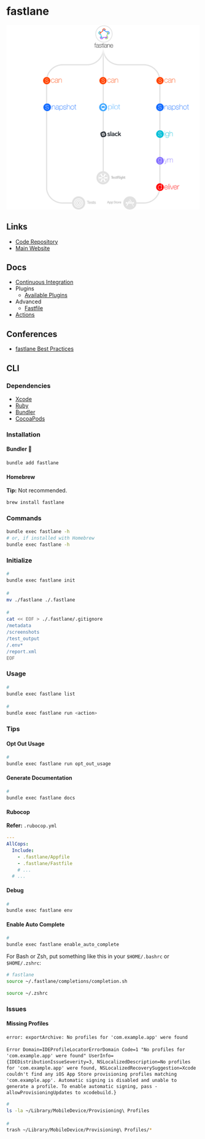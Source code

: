 # fastlane

<!--
https://github.com/icyleaf/icyleaf.com/blob/master/content/posts/2016-07-11-intro-fastlane-automation-for-ios-and-android.md

https://github.com/ittybittyapps/appstoreconnect-cli
-->

<!--
https://github.com/search?o=desc&q=filename%3AFastfile+%22ruby%22&s=indexed&type=Code

https://github.com/rakutentech/ios-buildconfig/blob/master/fastlane/Fastfile
https://github.com/DHBW-VS/app
https://github.com/joreilly/GalwayBus
https://github.com/Automattic/pocket-casts-ios/
-->

![fastlane](/assets/images/fastlane/fastlane.png)

## Links

- [Code Repository](https://github.com/fastlane/fastlane)
- [Main Website](https://fastlane.tools)

## Docs

- [Continuous Integration](https://docs.fastlane.tools/best-practices/continuous-integration/)
- Plugins
  - [Available Plugins](https://docs.fastlane.tools/plugins/available-plugins)
- Advanced
  - [Fastfile](https://docs.fastlane.tools/advanced/Fastfile/)
- [Actions](./actions/README.md)

## Conferences

- [fastlane Best Practices](https://joshholtz.com/altconf-fastlane-best-practices/)

## CLI

### Dependencies

- [Xcode](/apple/xcode/README.md#cli)
- [Ruby](/ruby/README.md)
- [Bundler](/bundler.md#initialize)
- [CocoaPods](/cocoapods.md#bundler)

### Installation

#### Bundler 🌟

```sh
bundle add fastlane
```

#### Homebrew

**Tip:** Not recommended.

```sh
brew install fastlane
```

### Commands

```sh
bundle exec fastlane -h
# or, if installed with Homebrew
bundle exec fastlane -h
```

### Initialize

```sh
#
bundle exec fastlane init

#
mv ./fastlane ./.fastlane

#
cat << EOF > ./.fastlane/.gitignore
/metadata
/screenshots
/test_output
/.env*
/report.xml
EOF
```

<!--
/Preview.html
/screenshots
/test_output
-->

### Usage

```sh
#
bundle exec fastlane list

#
bundle exec fastlane run <action>
```

### Tips

#### Opt Out Usage

```sh
#
bundle exec fastlane run opt_out_usage
```

#### Generate Documentation

```sh
#
bundle exec fastlane docs
```

#### Rubocop

**Refer:** `.rubocop.yml`

```yml
---
AllCops:
  Include:
    - .fastlane/Appfile
    - .fastlane/Fastfile
    # ...
  # ...
```

#### Debug

```sh
#
bundle exec fastlane env
```

#### Enable Auto Complete

```sh
#
bundle exec fastlane enable_auto_complete
```

For Bash or Zsh, put something like this in your `$HOME/.bashrc` or `$HOME/.zshrc`:

```sh
# fastlane
source ~/.fastlane/completions/completion.sh
```

```sh
source ~/.zshrc
```

### Issues

#### Missing Profiles

```log
error: exportArchive: No profiles for 'com.example.app' were found

Error Domain=IDEProfileLocatorErrorDomain Code=1 "No profiles for 'com.example.app' were found" UserInfo={IDEDistributionIssueSeverity=3, NSLocalizedDescription=No profiles for 'com.example.app' were found, NSLocalizedRecoverySuggestion=Xcode couldn't find any iOS App Store provisioning profiles matching 'com.example.app'. Automatic signing is disabled and unable to generate a profile. To enable automatic signing, pass -allowProvisioningUpdates to xcodebuild.}
```

```sh
#
ls -la ~/Library/MobileDevice/Provisioning\ Profiles

#
trash ~/Library/MobileDevice/Provisioning\ Profiles/*
```
